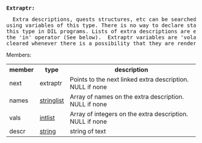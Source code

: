 <div class="mw-parser-output"><p><br />
<span id="eptr"></span>
</p>
<pre><b>Extraptr:</b>
</pre>
<pre>  Extra descriptions, quests structures, etc can be searched and manipulated
using variables of this type. There is no way to declare static structures of
this type in DIL programs. Lists of extra descriptions are easily searched with
the 'in' operator (See below).  Extraptr variables are 'volatile', and thus
cleared whenever there is a possibility that they are rendered unusable.
</pre>
<p>Members:
</p>
<table class="wikitable">

<tbody><tr>
<th>member</th>
<th>type</th>
<th>description
</th></tr>
<tr>
<td>next</td>
<td>extraptr</td>
<td>Points to the next linked extra description. NULL if none
</td></tr>
<tr>
<td>names</td>
<td><a href="./Manual:DIL-Manual-stringlist" title="Manual:DIL Manual/stringlist">stringlist</a></td>
<td>Array of names on the extra description. NULL if none
</td></tr>
<tr>
<td>vals</td>
<td><a href="./Manual:DIL-Manual-integerlist" title="Manual:DIL Manual/integerlist">intlist</a></td>
<td>Array of integers on the extra description. NULL if none
</td></tr>
<tr>
<td>descr</td>
<td><a href="./Manual:DIL-Manual-string" title="Manual:DIL Manual/string">string</a></td>
<td>string of text
</td></tr></tbody></table></div>